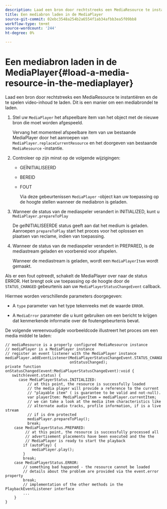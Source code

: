 ```yaml
---
description: Laad een bron door rechtstreeks een MediaResource te instantiëren en de te spelen video-inhoud te laden. Dit is een manier om een mediabrondel te laden.
title: Een mediabron laden in de MediaPlayer
source-git-commit: 02ebc3548a254b2a6554f1ab34afbb3ea5f09bb8
workflow-type: tm+mt
source-wordcount: '244'
ht-degree: 0%

---
```


# Een mediabron laden in de MediaPlayer{#load-a-media-resource-in-the-mediaplayer}

Laad een bron door rechtstreeks een MediaResource te instantiëren en de te spelen video-inhoud te laden. Dit is een manier om een mediabrondel te laden.

1. Stel uw `MediaPlayer` het afspeelbare item van het object met de nieuwe bron die moet worden afgespeeld.

   Vervang het momenteel afspeelbare item van uw bestaande MediaPlayer door het aanroepen van `MediaPlayer.replaceCurrentResource` en het doorgeven van bestaande `MediaResource` -instantie.

1. Controleer op zijn minst op de volgende wijzigingen:

   * GEÏNITIALISEERD
   * BEREID
   * FOUT

     Via deze gebeurtenissen `MediaPlayer` -object kan uw toepassing op de hoogte stellen wanneer de mediabron is geladen.

1. Wanneer de status van de mediaspeler verandert in INITIALIZED, kunt u `MediaPlayer.prepareToPlay`

   De geINITIALISEERDE status geeft aan dat het medium is geladen. Aanroepen `prepareToPlay` start het proces voor het oplossen en plaatsen van reclame, indien van toepassing.

1. Wanneer de status van de mediaspeler verandert in PREPARED, is de mediastream geladen en voorbereid voor afspelen.

   Wanneer de mediastream is geladen, wordt een `MediaPlayerItem` wordt gemaakt.

Als er een fout optreedt, schakelt de MediaPlayer over naar de status ERROR. Het brengt ook uw toepassing op de hoogte door de `STATUS_CHANGED` gebeurtenis aan uw `MediaPlayerStatusChangeEvent` callback.

Hiermee worden verschillende parameters doorgegeven:
* A `type` parameter van het type tekenreeks met de waarde `ERROR`.

* A `MediaError` parameter die u kunt gebruiken om een bericht te krijgen dat kenmerkende informatie over de foutengebeurtenis bevat.


<!--<a id="example_3774607C6F08473282CF0CB7F3D82373"></a>-->

De volgende vereenvoudigde voorbeeldcode illustreert het proces om een media middel te laden:

```
// mediaResource is a properly configured MediaResource instance 
// mediaPlayer is a MediaPlayer instance 
// register an event listener with the MediaPlayer instance 
mediaPlayer.addEventListener(MediaPlayerStatusChangeEvent.STATUS_CHANGED,  
                             onStatusChanged); 
private function onStatusChanged(event:MediaPlayerStatusChangeEvent):void { 
   switch(event.status) { 
      case MediaPlayerStatus.INITIALIZED: 
          // at this point, the resource is successfully loaded 
          // the media player will provide a reference to the current 
          // "playable item" ( is guarantee to be valid and not-null). 
          var playerItem: MediaPlayerItem = mediaPlayer.currentItem; 
          // we can take a look at the media item characteristics like 
          // alternate audio tracks, profile information, if is a live stream 
          // if is drm protected 
          mediaPlayer.prepareToPlay(); 
          break; 
    case MediaPlayerStatus.PREPARED: 
         // at this point, the resource is successfully processed all  
         // advertisement placements have been executed and the the  
         // MediaPlayer is ready to start the playback 
        if (autoPlay) { 
            mediaPlayer.play(); 
        } 
        break; 
    case MediaPlayerStatus.ERROR: 
        // something bad happened - the resource cannot be loaded 
        // details about the problem are provided via the event.error property 
        break; 
        // implementation of the other methods in the PlaybackEventListener interface 
        ... 
    } 
}
```
